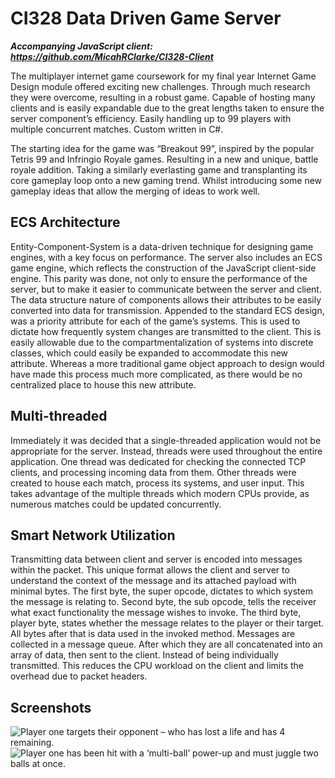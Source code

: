 # CI328 Data Driven Game Server
***Accompanying JavaScript client: https://github.com/MicahRClarke/CI328-Client***

The multiplayer internet game coursework for my final year Internet Game Design module offered exciting new challenges. Through much research they were overcome, resulting in a robust game. Capable of hosting many clients and is easily expandable due to the great lengths taken to ensure the server component’s efficiency. Easily handling up to 99 players with multiple concurrent matches. Custom written in C#.

The starting idea for the game was “Breakout 99”, inspired by the popular Tetris 99 and Infringio Royale games. Resulting in a new and unique, battle royale addition. Taking a similarly everlasting game and transplanting its core gameplay loop onto a new gaming trend. Whilst introducing some new gameplay ideas that allow the merging of ideas to work well.

## ECS Architecture
Entity-Component-System is a data-driven technique for designing game engines, with a key focus on performance. The server also includes an ECS game engine, which reflects the construction of the JavaScript client-side engine. This parity was done, not only to ensure the performance of the server, but to make it easier to communicate between the server and client. The data structure nature of components allows their attributes to be easily converted into data for transmission. Appended to the standard ECS design, was a priority attribute for each of the game’s systems. This is used to dictate how frequently system changes are transmitted to the client. This is easily allowable due to the compartmentalization of systems into discrete classes, which could easily be expanded to accommodate this new attribute. Whereas a more traditional game object approach to design would have made this process much more complicated, as there would be no centralized place to house this new attribute.

## Multi-threaded
Immediately it was decided that a single-threaded application would not be appropriate for the server. Instead, threads were used throughout the entire application. One thread was dedicated for checking the connected TCP clients, and processing incoming data from them. Other threads were created to house each match, process its systems, and user input. This takes advantage of the multiple threads which modern CPUs provide, as numerous matches could be updated concurrently.

## Smart Network Utilization
Transmitting data between client and server is encoded into messages within the packet. This unique format allows the client and server to understand the context of the message and its attached payload with minimal bytes. The first byte, the super opcode, dictates to which system the message is relating to. Second byte, the sub opcode, tells the receiver what exact functionality the message wishes to invoke. The third byte, player byte, states whether the message relates to the player or their target. All bytes after that is data used in the invoked method. Messages are collected in a message queue. After which they are all concatenated into an array of data, then sent to the client. Instead of being individually transmitted. This reduces the CPU workload on the client and limits the overhead due to packet headers.

## Screenshots
![Player one targets their opponent – who has lost a life and has 4 remaining.](https://i.imgur.com/jpEa0zT.png)
![Player one has been hit with a ‘multi-ball’ power-up and must juggle two balls at once.](https://i.imgur.com/J4upadN.png)

